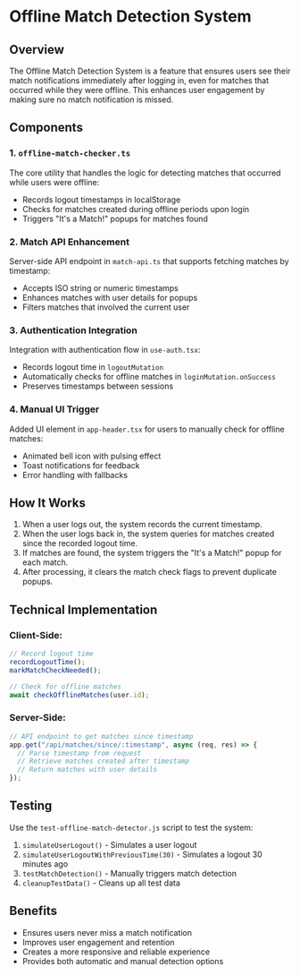 # Offline Match Detection System

## Overview

The Offline Match Detection System is a feature that ensures users see their match notifications immediately after logging in, even for matches that occurred while they were offline. This enhances user engagement by making sure no match notification is missed.

## Components

### 1. `offline-match-checker.ts`

The core utility that handles the logic for detecting matches that occurred while users were offline:

- Records logout timestamps in localStorage
- Checks for matches created during offline periods upon login
- Triggers "It's a Match!" popups for matches found

### 2. Match API Enhancement

Server-side API endpoint in `match-api.ts` that supports fetching matches by timestamp:

- Accepts ISO string or numeric timestamps
- Enhances matches with user details for popups
- Filters matches that involved the current user

### 3. Authentication Integration

Integration with authentication flow in `use-auth.tsx`:

- Records logout time in `logoutMutation`
- Automatically checks for offline matches in `loginMutation.onSuccess`
- Preserves timestamps between sessions

### 4. Manual UI Trigger

Added UI element in `app-header.tsx` for users to manually check for offline matches:

- Animated bell icon with pulsing effect
- Toast notifications for feedback
- Error handling with fallbacks

## How It Works

1. When a user logs out, the system records the current timestamp.
2. When the user logs back in, the system queries for matches created since the recorded logout time.
3. If matches are found, the system triggers the "It's a Match!" popup for each match.
4. After processing, it clears the match check flags to prevent duplicate popups.

## Technical Implementation

### Client-Side:

```typescript
// Record logout time
recordLogoutTime();
markMatchCheckNeeded();

// Check for offline matches
await checkOfflineMatches(user.id);
```

### Server-Side:

```typescript
// API endpoint to get matches since timestamp
app.get("/api/matches/since/:timestamp", async (req, res) => {
  // Parse timestamp from request
  // Retrieve matches created after timestamp
  // Return matches with user details
});
```

## Testing

Use the `test-offline-match-detector.js` script to test the system:

1. `simulateUserLogout()` - Simulates a user logout
2. `simulateUserLogoutWithPreviousTime(30)` - Simulates a logout 30 minutes ago
3. `testMatchDetection()` - Manually triggers match detection
4. `cleanupTestData()` - Cleans up all test data

## Benefits

- Ensures users never miss a match notification
- Improves user engagement and retention
- Creates a more responsive and reliable experience
- Provides both automatic and manual detection options